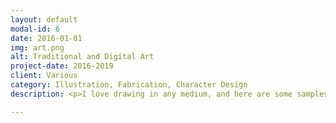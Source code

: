 ```yaml
---
layout: default
modal-id: 6
date: 2016-01-01
img: art.png
alt: Traditional and Digital Art
project-date: 2016-2019
client: Various
category: Illustration, Fabrication, Character Design
description: <p>I love drawing in any medium, and here are some samples!</p><p align="center"><img src="img\artandillustration\stickermonster.png"></p><p align="center"><img src="img\artandillustration\twitch.png"></p><p align="center"><img src="img\artandillustration\dogfish.png"></p><p align="center"><img src="img\artandillustration\dnd.png"></p><p align="center"><img src="img\artandillustration\gillyscene.png"></p><p align="center"><img src="img\artandillustration\process.png"></p><p align="center"><img src="img\artandillustration\biggs.png"></p><p align="center"><img src="img\artandillustration\paper.png"></p><p align="center"><img src="img\artandillustration\figuredrawings.png"></p>

---
```


